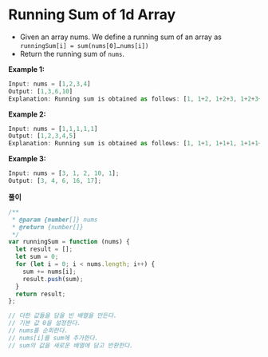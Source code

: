 # Running Sum of 1d Array

- Given an array nums. We define a running sum of an array as `runningSum[i] = sum(nums[0]…nums[i])`
- Return the running sum of `nums`.

<b>Example 1:</b>

```js
Input: nums = [1,2,3,4]
Output: [1,3,6,10]
Explanation: Running sum is obtained as follows: [1, 1+2, 1+2+3, 1+2+3+4].
```

<b>Example 2:</b>

```js
Input: nums = [1,1,1,1,1]
Output: [1,2,3,4,5]
Explanation: Running sum is obtained as follows: [1, 1+1, 1+1+1, 1+1+1+1, 1+1+1+1+1].
```

<b>Example 3:</b>

```js
Input: nums = [3, 1, 2, 10, 1];
Output: [3, 4, 6, 16, 17];
```

<b>풀이</b>

```js
/**
 * @param {number[]} nums
 * @return {number[]}
 */
var runningSum = function (nums) {
  let result = [];
  let sum = 0;
  for (let i = 0; i < nums.length; i++) {
    sum += nums[i];
    result.push(sum);
  }
  return result;
};

// 더한 값들을 담을 빈 배열을 만든다.
// 기본 값 0을 설정한다.
// nums를 순회한다.
// nums[i]를 sum에 추가한다.
// sum의 값을 새로운 배열에 담고 반환한다.
```
